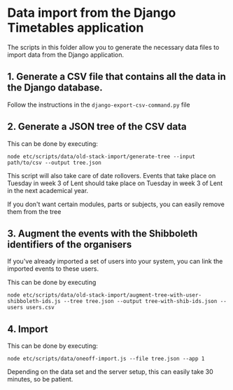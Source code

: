 Data import from the Django Timetables application
==================================================

The scripts in this folder allow you to generate the necessary data files to import data from the
Django application.


## 1. Generate a CSV file that contains all the data in the Django database.

Follow the instructions in the `django-export-csv-command.py` file


## 2. Generate a JSON tree of the CSV data

This can be done by executing:
```
node etc/scripts/data/old-stack-import/generate-tree --input path/to/csv --output tree.json
```
This script will also take care of date rollovers. Events that take place on Tuesday in week 3 of Lent
should take place on Tuesday in week 3 of Lent in the next academical year.

If you don't want certain modules, parts or subjects, you can easily remove them from the tree


## 3. Augment the events with the Shibboleth identifiers of the organisers

If you've already imported a set of users into your system, you can link the imported events to
these users.

This can be done by executing
```
node etc/scripts/data/old-stack-import/augment-tree-with-user-shibboleth-ids.js --tree tree.json --output tree-with-shib-ids.json --users users.csv
```


## 4. Import

This can be done by executing:
```
node etc/scripts/data/oneoff-import.js --file tree.json --app 1
```

Depending on the data set and the server setup, this can easily take 30 minutes, so be patient.
